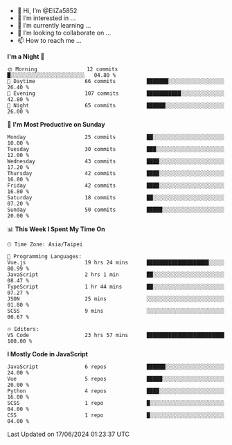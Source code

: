 - 👋 Hi, I’m @EliZa5852
- 👀 I’m interested in ...
- 🌱 I’m currently learning ...
- 💞️ I’m looking to collaborate on ...
- 📫 How to reach me ...

<!--START_SECTION:waka-->
**I'm a Night 🦉** 

```text
🌞 Morning                12 commits          █░░░░░░░░░░░░░░░░░░░░░░░░   04.80 % 
🌆 Daytime                66 commits          ███████░░░░░░░░░░░░░░░░░░   26.40 % 
🌃 Evening                107 commits         ███████████░░░░░░░░░░░░░░   42.80 % 
🌙 Night                  65 commits          ██████░░░░░░░░░░░░░░░░░░░   26.00 % 
```
📅 **I'm Most Productive on Sunday** 

```text
Monday                   25 commits          ██░░░░░░░░░░░░░░░░░░░░░░░   10.00 % 
Tuesday                  30 commits          ███░░░░░░░░░░░░░░░░░░░░░░   12.00 % 
Wednesday                43 commits          ████░░░░░░░░░░░░░░░░░░░░░   17.20 % 
Thursday                 42 commits          ████░░░░░░░░░░░░░░░░░░░░░   16.80 % 
Friday                   42 commits          ████░░░░░░░░░░░░░░░░░░░░░   16.80 % 
Saturday                 18 commits          ██░░░░░░░░░░░░░░░░░░░░░░░   07.20 % 
Sunday                   50 commits          █████░░░░░░░░░░░░░░░░░░░░   20.00 % 
```


📊 **This Week I Spent My Time On** 

```text
🕑︎ Time Zone: Asia/Taipei

💬 Programming Languages: 
Vue.js                   19 hrs 24 mins      ████████████████████░░░░░   80.99 % 
JavaScript               2 hrs 1 min         ██░░░░░░░░░░░░░░░░░░░░░░░   08.47 % 
TypeScript               1 hr 44 mins        ██░░░░░░░░░░░░░░░░░░░░░░░   07.27 % 
JSON                     25 mins             ░░░░░░░░░░░░░░░░░░░░░░░░░   01.80 % 
SCSS                     9 mins              ░░░░░░░░░░░░░░░░░░░░░░░░░   00.67 % 

🔥 Editors: 
VS Code                  23 hrs 57 mins      █████████████████████████   100.00 % 
```

**I Mostly Code in JavaScript** 

```text
JavaScript               6 repos             ██████░░░░░░░░░░░░░░░░░░░   24.00 % 
Vue                      5 repos             █████░░░░░░░░░░░░░░░░░░░░   20.00 % 
Python                   4 repos             ████░░░░░░░░░░░░░░░░░░░░░   16.00 % 
SCSS                     1 repo              █░░░░░░░░░░░░░░░░░░░░░░░░   04.00 % 
CSS                      1 repo              █░░░░░░░░░░░░░░░░░░░░░░░░   04.00 % 
```




 Last Updated on 17/06/2024 01:23:37 UTC
<!--END_SECTION:waka-->

